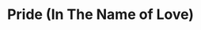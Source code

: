 ---
layout: default
title: Pride (In The Name of Love)
event: Assassination of MLK
category:
artist: U2
writer:
label:
producer:
award1:
award2:
award3:
released: 1984
video: https://www.youtube.com/embed/LHcP4MWABGY
description: Lorem ipsum dolor sit amet, consectetur adipiscing elit, sed do eiusmod tempor incididunt ut labore et dolore magna aliqua. Semper quis lectus nulla at volutpat diam ut venenatis tellusLorem ipsum dolor sit amet, consectetur adipiscing elit, sed do eiusmod tempor incididunt ut labore et dolore magna aliqua. Semper quis lectus nulla at volutpat diam ut venenatis tellusLorem ipsum dolor sit amet, consectetur adipiscing elit, sed do eiusmod tempor incididunt ut labore et dolore magna aliqua. Semper quis lectus nulla at volutpat diam ut venenatis tellus

---